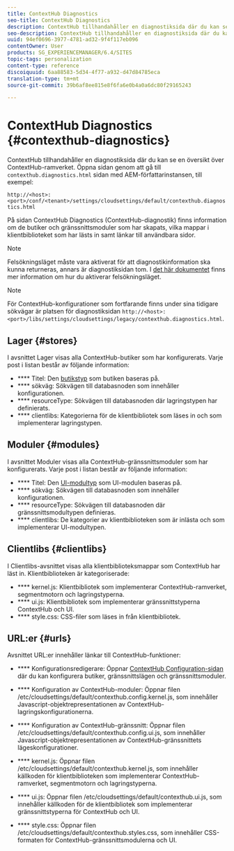 ```yaml
---
title: ContextHub Diagnostics
seo-title: ContextHub Diagnostics
description: ContextHub tillhandahåller en diagnostiksida där du kan se en översikt över ContextHub-ramverket
seo-description: ContextHub tillhandahåller en diagnostiksida där du kan se en översikt över ContextHub-ramverket
uuid: 94ef0696-3977-4781-ad32-9f4f117eb096
contentOwner: User
products: SG_EXPERIENCEMANAGER/6.4/SITES
topic-tags: personalization
content-type: reference
discoiquuid: 6aa88583-5d34-4f77-a932-d47d84785eca
translation-type: tm+mt
source-git-commit: 39b6af8ee815e8f6fa6e0b4a0a6dc80f29165243

---
```



# ContextHub Diagnostics {#contexthub-diagnostics}

ContextHub tillhandahåller en diagnostiksida där du kan se en översikt över ContextHub-ramverket. Öppna sidan genom att gå till `contexthub.diagnostics.html` sidan med AEM-författarinstansen, till exempel:

`http://<host>:<port>/conf/<tenant>/settings/cloudsettings/default/contexthub.diagnostics.html`

På sidan ContextHub Diagnostics (ContextHub-diagnostik) finns information om de butiker och gränssnittsmoduler som har skapats, vilka mappar i klientbiblioteket som har lästs in samt länkar till användbara sidor.

>[!NOTE]
>
>Felsökningsläget måste vara aktiverat för att diagnostikinformation ska kunna returneras, annars är diagnostiksidan tom. I [det här dokumentet](/help/sites-administering/contexthub-config.md#debugging-contexthub) finns mer information om hur du aktiverar felsökningsläget.

>[!NOTE]
>
>För ContextHub-konfigurationer som fortfarande finns under sina tidigare sökvägar är platsen för diagnostiksidan `http://<host>:<port>/libs/settings/cloudsettings/legacy/contexthub.diagnostics.html`.

## Lager {#stores}

I avsnittet Lager visas alla ContextHub-butiker som har konfigurerats. Varje post i listan består av följande information:

* **** Titel: Den [butikstyp](/help/sites-developing/ch-samplestores.md) som butiken baseras på.
* **** sökväg: Sökvägen till databasnoden som innehåller konfigurationen.
* **** resourceType: Sökvägen till databasnoden där lagringstypen har definierats.
* **** clientlibs: Kategorierna för de klientbibliotek som läses in och som implementerar lagringstypen.

## Moduler {#modules}

I avsnittet Moduler visas alla ContextHub-gränssnittsmoduler som har konfigurerats. Varje post i listan består av följande information:

* **** Titel: Den [UI-modultyp](/help/sites-developing/ch-samplemodules.md) som UI-modulen baseras på.
* **** sökväg: Sökvägen till databasnoden som innehåller konfigurationen.
* **** resourceType: Sökvägen till databasnoden där gränssnittsmodultypen definieras.
* **** clientlibs: De kategorier av klientbiblioteken som är inlästa och som implementerar UI-modultypen.

## Clientlibs {#clientlibs}

I Clientlibs-avsnittet visas alla klientbiblioteksmappar som ContextHub har läst in. Klientbiblioteken är kategoriserade:

* **** kernel.js: Klientbibliotek som implementerar ContextHub-ramverket, segmentmotorn och lagringstyperna.
* **** ui.js: Klientbibliotek som implementerar gränssnittstyperna ContextHub och UI.
* **** style.css: CSS-filer som läses in från klientbibliotek.

## URL:er {#urls}

Avsnittet URL:er innehåller länkar till ContextHub-funktioner:

* **** Konfigurationsredigerare: Öppnar [ContextHub Configuration-sidan](/help/sites-administering/contexthub-config.md) där du kan konfigurera butiker, gränssnittslägen och gränssnittsmoduler.

* **** Konfiguration av ContextHub-moduler: Öppnar filen /etc/cloudsettings/default/contexthub.config.kernel.js, som innehåller Javascript-objektrepresentationen av ContextHub-lagringskonfigurationerna.
* **** Konfiguration av ContextHub-gränssnitt: Öppnar filen /etc/cloudsettings/default/contexthub.config.ui.js, som innehåller Javascript-objektrepresentationen av ContextHub-gränssnittets lägeskonfigurationer.
* **** kernel.js: Öppnar filen /etc/cloudsettings/default/contexthub.kernel.js, som innehåller källkoden för klientbiblioteken som implementerar ContextHub-ramverket, segmentmotorn och lagringstyperna.
* **** ui.js: Öppnar filen /etc/cloudsettings/default/contexthub.ui.js, som innehåller källkoden för de klientbibliotek som implementerar gränssnittstyperna för ContextHub och UI.
* **** style.css: Öppnar filen /etc/cloudsettings/default/contexthub.styles.css, som innehåller CSS-formaten för ContextHub-gränssnittsmodulerna och UI.
